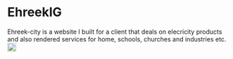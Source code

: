 # EhreekIG
Ehreek-city is a website I built for a client that deals on elecricity products and also rendered services for home, schools, churches and industries etc.
<img src="https://user-images.githubusercontent.com/79265330/205948249-247e245a-6e7a-467e-81dd-fe70480b24be.png" height="20vh">
<!-- ![BreakFast](https://user-images.githubusercontent.com/79265330/205948886-1304360a-dbdb-45f1-96a9-ef2e3d4ed192.png) -->
